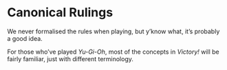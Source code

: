 # Canonical Rulings

We never formalised the rules when playing, but y’know what, it’s probably a good idea.

For those who’ve played *Yu-Gi-Oh*, most of the concepts in *Victory!* will be fairly familiar, just with different terminology.
